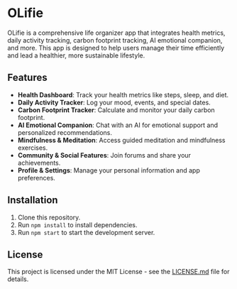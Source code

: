 # OLifie

OLifie is a comprehensive life organizer app that integrates health metrics, daily activity tracking, carbon footprint tracking, AI emotional companion, and more. This app is designed to help users manage their time efficiently and lead a healthier, more sustainable lifestyle.

## Features

- **Health Dashboard**: Track your health metrics like steps, sleep, and diet.
- **Daily Activity Tracker**: Log your mood, events, and special dates.
- **Carbon Footprint Tracker**: Calculate and monitor your daily carbon footprint.
- **AI Emotional Companion**: Chat with an AI for emotional support and personalized recommendations.
- **Mindfulness & Meditation**: Access guided meditation and mindfulness exercises.
- **Community & Social Features**: Join forums and share your achievements.
- **Profile & Settings**: Manage your personal information and app preferences.

## Installation

1. Clone this repository.
2. Run `npm install` to install dependencies.
3. Run `npm start` to start the development server.

## License

This project is licensed under the MIT License - see the [LICENSE.md](LICENSE.md) file for details.
